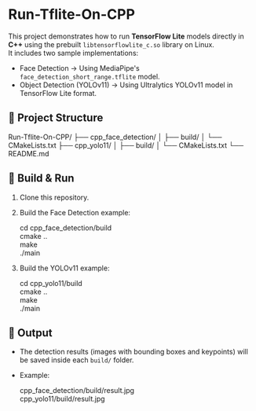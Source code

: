 # Run-Tflite-On-CPP

This project demonstrates how to run **TensorFlow Lite** models directly in **C++** using the prebuilt `libtensorflowlite_c.so` library on Linux.  
It includes two sample implementations:

- Face Detection → Using MediaPipe's `face_detection_short_range.tflite` model.  
- Object Detection (YOLOv11) → Using Ultralytics YOLOv11 model in TensorFlow Lite format.

## 📂 Project Structure

Run-Tflite-On-CPP/
├── cpp_face_detection/
│   ├── build/
│   └── CMakeLists.txt
├── cpp_yolo11/
│   ├── build/
│   └── CMakeLists.txt
└── README.md

## 🚀 Build & Run

1. Clone this repository.  
2. Build the Face Detection example:

   cd cpp_face_detection/build  
   cmake ..  
   make  
   ./main  

3. Build the YOLOv11 example:

   cd cpp_yolo11/build  
   cmake ..  
   make  
   ./main  

## 📸 Output

- The detection results (images with bounding boxes and keypoints) will be saved inside each `build/` folder.  
- Example:  

  cpp_face_detection/build/result.jpg  
  cpp_yolo11/build/result.jpg  
